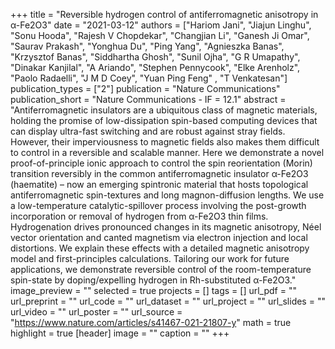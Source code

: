 +++
title = "Reversible hydrogen control of antiferromagnetic anisotropy in α-Fe2O3"
date = "2021-03-12"
authors = ["Hariom Jani", "Jiajun Linghu", "Sonu Hooda", "Rajesh V Chopdekar", "Changjian Li", "Ganesh Ji Omar", "Saurav Prakash", "Yonghua Du", "Ping Yang", "Agnieszka Banas", "Krzysztof Banas", "Siddhartha Ghosh", "Sunil Ojha", "G R Umapathy", "Dinakar Kanjilal", "A Ariando", "Stephen Pennycook", "Elke Arenholz", "Paolo Radaelli", "J M D Coey", "Yuan Ping Feng" , "T Venkatesan"]
publication_types = ["2"]
publication = "Nature Communications"
publication_short = "Nature Communications - IF = 12.1"
abstract = "Antiferromagnetic insulators are a ubiquitous class of magnetic materials, holding the promise of low-dissipation spin-based computing devices that can display ultra-fast switching and are robust against stray fields. However, their imperviousness to magnetic fields also makes them difficult to control in a reversible and scalable manner. Here we demonstrate a novel proof-of-principle ionic approach to control the spin reorientation (Morin) transition reversibly in the common antiferromagnetic insulator α-Fe2O3 (haematite) – now an emerging spintronic material that hosts topological antiferromagnetic spin-textures and long magnon-diffusion lengths. We use a low-temperature catalytic-spillover process involving the post-growth incorporation or removal of hydrogen from α-Fe2O3 thin films. Hydrogenation drives pronounced changes in its magnetic anisotropy, Néel vector orientation and canted magnetism via electron injection and local distortions. We explain these effects with a detailed magnetic anisotropy model and first-principles calculations. Tailoring our work for future applications, we demonstrate reversible control of the room-temperature spin-state by doping/expelling hydrogen in Rh-substituted α-Fe2O3."
image_preview = ""
selected = true
projects = []
tags = []
url_pdf = ""
url_preprint = ""
url_code = ""
url_dataset = ""
url_project = ""
url_slides = ""
url_video = ""
url_poster = ""
url_source = "https://www.nature.com/articles/s41467-021-21807-y"
math = true
highlight = true
[header]
image = ""
caption = ""
+++
